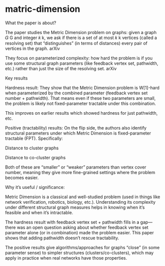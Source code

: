 # matric-dimension


What the paper is about?

The paper studies the Metric Dimension problem on graphs: given a graph 
𝐺
G and integer 
𝑘
k, we ask if there is a set of at most 
𝑘
k vertices (called a resolving set) that “distinguishes” (in terms of distances) every pair of vertices in the graph. 
arXiv

They focus on parameterized complexity: how hard the problem is if you use some structural graph parameters (like feedback vertex set, pathwidth, etc.) rather than just the size of the resolving set. 
arXiv

Key results

Hardness result: They show that the Metric Dimension problem is W[1]-hard when parameterized by the combined parameter (feedback vertex set number + pathwidth). That means even if these two parameters are small, the problem is likely not fixed-parameter tractable under this combination. 

This improves on earlier results which showed hardness for just pathwidth, etc. 

Positive (tractability) results: On the flip side, the authors also identify structural parameters under which Metric Dimension is fixed-parameter tractable (FPT). Specifically:

Distance to cluster graphs

Distance to co-cluster graphs

Both of these are “smaller” or “weaker” parameters than vertex cover number, meaning they give more fine-grained settings where the problem becomes easier. 

Why it’s useful / significance:

Metric Dimension is a classical and well-studied problem (used in things like network verification, robotics, biology, etc.). Understanding its complexity under different structural graph measures helps in knowing when it’s feasible and when it’s intractable. 

The hardness result with feedback vertex set + pathwidth fills in a gap—there was an open question asking about whether feedback vertex set parameter alone (or in combination) made the problem easier. This paper shows that adding pathwidth doesn’t rescue tractability. 

The positive results give algorithms/approaches for graphs “close” (in some parameter sense) to simpler structures (clusters/co-clusters), which may apply in practice when real networks have those properties.
